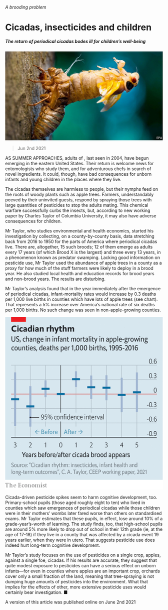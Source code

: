###### A brooding problem

# Cicadas, insecticides and children 

##### The return of periodical cicadas bodes ill for children’s well-being 

![image](images/20210605_stp501_0.jpg) 

> Jun 2nd 2021 

AS SUMMER APPROACHES, adults of , last seen in 2004, have begun emerging in the eastern United States. Their return is welcome news for entomologists who study them, and for adventurous chefs in search of novel ingredients. It could, though, have bad consequences for unborn infants and young children in the places where they live.

The cicadas themselves are harmless to people, but their nymphs feed on the roots of woody plants such as apple trees. Farmers, understandably peeved by their uninvited guests, respond by spraying those trees with large quantities of pesticides to stop the adults mating. This chemical warfare successfully curbs the insects, but, according to new working paper by Charles Taylor of Columbia University, it may also have adverse consequences for children.


Mr Taylor, who studies environmental and health economics, started his investigation by collecting, on a county-by-county basis, data stretching back from 2016 to 1950 for the parts of America where periodical cicadas live. There are, altogether, 15 such broods; 12 of them emerge as adults every 17 years (of which Brood X is the largest) and three every 13 years, in a phenomenon known as predator swamping. Lacking good information on pesticide use, Mr Taylor used the abundance of apple trees in a county as a proxy for how much of the stuff farmers were likely to deploy in a brood year. He also studied local health and education records for brood years and non-brood years. The results are disturbing.

Mr Taylor’s analysis found that in the year immediately after the emergence of periodical cicadas, infant-mortality rates would increase by 0.3 deaths per 1,000 live births in counties which have lots of apple trees (see chart). That represents a 5% increase over America’s national rate of six deaths per 1,000 births. No such change was seen in non-apple-growing counties.

![image](images/20210605_stc455_0.png) 


Cicada-driven pesticide spikes seem to harm cognitive development, too. Primary-school pupils (those aged roughly eight to ten) who lived in counties which saw emergences of periodical cicadas while those children were in their mothers’ wombs later fared worse than others on standardised exams. Mr Taylor estimates that these pupils, in effect, lose around 10% of a grade-year’s-worth of learning. The study finds, too, that high-school pupils are around 5% more likely to drop out of school in their 12th grade (ie, at the age of 17-18) if they live in a county that was affected by a cicada event 19 years earlier, when they were in utero. That suggests pesticide use does indeed hurt long-term cognitive development.

Mr Taylor’s study focuses on the use of pesticides on a single crop, apples, against a single foe, cicadas. If his results are accurate, they suggest that quite modest exposure to pesticides can have a serious effect on unborn infants—for even in counties where apples are an important crop, orchards cover only a small fraction of the land, meaning that tree-spraying is not dumping huge amounts of pesticides into the environment. What that implies for the effects of other, more extensive pesticide uses would certainly bear investigation. ■

A version of this article was published online on June 2nd 2021

